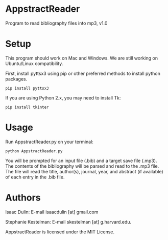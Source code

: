 # AppstractReader
Program to read bibliography files into mp3, v1.0


# Setup
This program should work on Mac and Windows. We are still working on Ubuntu/Linux compatibility.

First, install pyttsx3 using pip or other preferred methods to install python packages.
```
pip install pyttsx3
```
If you are using Python 2.x, you may need to install Tk:
```
pip install tkinter
```

# Usage
Run AppstractReader.py on your terminal:
```
python AppstractReader.py
```
You will be prompted for an input file (.bib) and a target save file (.mp3). The contents of the
bibliography will be parsed and read to the .mp3 file. The file will read the title, author(s), 
journal, year, and abstract (if available) of each entry in the .bib file. 



# Authors
Isaac Dulin: E-mail isaacdulin [at] gmail.com

Stephanie Kestelman: E-mail skestelman [at] g.harvard.edu.


AppstractReader is licensed under the MIT License.
